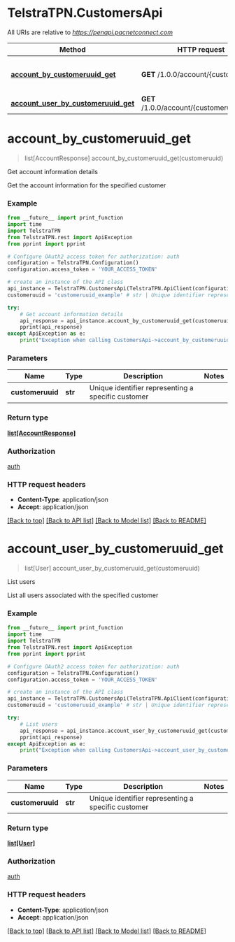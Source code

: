 # TelstraTPN.CustomersApi

All URIs are relative to *https://penapi.pacnetconnect.com*

Method | HTTP request | Description
------------- | ------------- | -------------
[**account_by_customeruuid_get**](CustomersApi.md#account_by_customeruuid_get) | **GET** /1.0.0/account/{customeruuid} | Get account information details
[**account_user_by_customeruuid_get**](CustomersApi.md#account_user_by_customeruuid_get) | **GET** /1.0.0/account/{customeruuid}/user | List users


# **account_by_customeruuid_get**
> list[AccountResponse] account_by_customeruuid_get(customeruuid)

Get account information details

Get the account information for the specified customer

### Example
```python
from __future__ import print_function
import time
import TelstraTPN
from TelstraTPN.rest import ApiException
from pprint import pprint

# Configure OAuth2 access token for authorization: auth
configuration = TelstraTPN.Configuration()
configuration.access_token = 'YOUR_ACCESS_TOKEN'

# create an instance of the API class
api_instance = TelstraTPN.CustomersApi(TelstraTPN.ApiClient(configuration))
customeruuid = 'customeruuid_example' # str | Unique identifier representing a specific customer

try:
    # Get account information details
    api_response = api_instance.account_by_customeruuid_get(customeruuid)
    pprint(api_response)
except ApiException as e:
    print("Exception when calling CustomersApi->account_by_customeruuid_get: %s\n" % e)
```

### Parameters

Name | Type | Description  | Notes
------------- | ------------- | ------------- | -------------
 **customeruuid** | **str**| Unique identifier representing a specific customer | 

### Return type

[**list[AccountResponse]**](AccountResponse.md)

### Authorization

[auth](../README.md#auth)

### HTTP request headers

 - **Content-Type**: application/json
 - **Accept**: application/json

[[Back to top]](#) [[Back to API list]](../README.md#documentation-for-api-endpoints) [[Back to Model list]](../README.md#documentation-for-models) [[Back to README]](../README.md)

# **account_user_by_customeruuid_get**
> list[User] account_user_by_customeruuid_get(customeruuid)

List users

List all users associated with the specified customer

### Example
```python
from __future__ import print_function
import time
import TelstraTPN
from TelstraTPN.rest import ApiException
from pprint import pprint

# Configure OAuth2 access token for authorization: auth
configuration = TelstraTPN.Configuration()
configuration.access_token = 'YOUR_ACCESS_TOKEN'

# create an instance of the API class
api_instance = TelstraTPN.CustomersApi(TelstraTPN.ApiClient(configuration))
customeruuid = 'customeruuid_example' # str | Unique identifier representing a specific customer

try:
    # List users
    api_response = api_instance.account_user_by_customeruuid_get(customeruuid)
    pprint(api_response)
except ApiException as e:
    print("Exception when calling CustomersApi->account_user_by_customeruuid_get: %s\n" % e)
```

### Parameters

Name | Type | Description  | Notes
------------- | ------------- | ------------- | -------------
 **customeruuid** | **str**| Unique identifier representing a specific customer | 

### Return type

[**list[User]**](User.md)

### Authorization

[auth](../README.md#auth)

### HTTP request headers

 - **Content-Type**: application/json
 - **Accept**: application/json

[[Back to top]](#) [[Back to API list]](../README.md#documentation-for-api-endpoints) [[Back to Model list]](../README.md#documentation-for-models) [[Back to README]](../README.md)

